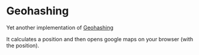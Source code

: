 # Geohashing
Yet another implementation of [Geohashing](https://geohashing.site/geohashing/Main_Page)

It calculates a position and then opens google maps on your browser (with the position).
